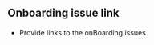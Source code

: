 <!-- Please don't delete any items in the template when you create PR, leave it as empty if there is no action for this PR. -->
<!-- Before request the review, you need to create an onboarding issues first -->

## Onboarding issue link

* Provide links to the onBoarding issues

